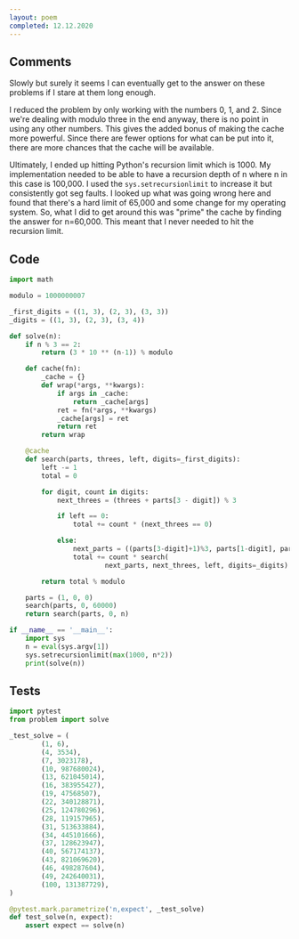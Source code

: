 ```yaml
---
layout: poem
completed: 12.12.2020
---
```


## Comments

Slowly but surely it seems I can eventually get to the answer on these problems
if I stare at them long enough.

I reduced the problem by only working with the numbers 0, 1, and 2.  Since
we're dealing with modulo three in the end anyway, there is no point in using
any other numbers.  This gives the added bonus of making the cache more
powerful.  Since there are fewer options for what can be put into it, there are
more chances that the cache will be available.

Ultimately, I ended up hitting Python's recursion limit which is 1000.  My
implementation needed to be able to have a recursion depth of n where n in this
case is 100,000.  I used the `sys.setrecursionlimit` to increase it but
consistently got seg faults.  I looked up what was going wrong here and found
that there's a hard limit of 65,000 and some change for my operating system.
So, what I did to get around this was "prime" the cache by finding the answer
for n=60,000.  This meant that I never needed to hit the recursion limit.

## Code

```python
import math

modulo = 1000000007

_first_digits = ((1, 3), (2, 3), (3, 3))
_digits = ((1, 3), (2, 3), (3, 4))

def solve(n):
    if n % 3 == 2:
        return (3 * 10 ** (n-1)) % modulo

    def cache(fn):
        _cache = {}
        def wrap(*args, **kwargs):
            if args in _cache:
                return _cache[args]
            ret = fn(*args, **kwargs)
            _cache[args] = ret
            return ret
        return wrap

    @cache
    def search(parts, threes, left, digits=_first_digits):
        left -= 1
        total = 0

        for digit, count in digits:
            next_threes = (threes + parts[3 - digit]) % 3

            if left == 0:
                total += count * (next_threes == 0)

            else:
                next_parts = ((parts[3-digit]+1)%3, parts[1-digit], parts[2-digit])
                total += count * search(
                        next_parts, next_threes, left, digits=_digits)

        return total % modulo

    parts = (1, 0, 0)
    search(parts, 0, 60000)
    return search(parts, 0, n)

if __name__ == '__main__':
    import sys
    n = eval(sys.argv[1])
    sys.setrecursionlimit(max(1000, n*2))
    print(solve(n))
```

## Tests

```python
import pytest
from problem import solve

_test_solve = (
        (1, 6),
        (4, 3534),
        (7, 3023178),
        (10, 987680024),
        (13, 621045014),
        (16, 383955427),
        (19, 47568507),
        (22, 340128871),
        (25, 124780296),
        (28, 119157965),
        (31, 513633884),
        (34, 445101666),
        (37, 128623947),
        (40, 567174137),
        (43, 821069620),
        (46, 498287604),
        (49, 242640031),
        (100, 131387729),
)

@pytest.mark.parametrize('n,expect', _test_solve)
def test_solve(n, expect):
    assert expect == solve(n)
```
